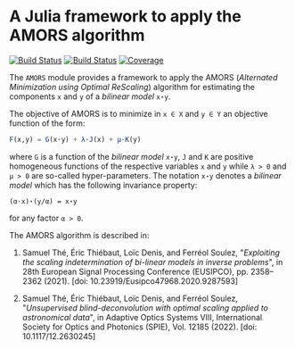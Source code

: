 # A Julia framework to apply the AMORS algorithm

[![Build Status](https://github.com/emmt/AMORS.jl/actions/workflows/CI.yml/badge.svg?branch=main)](https://github.com/emmt/AMORS.jl/actions/workflows/CI.yml?query=branch%3Amain) [![Build Status](https://ci.appveyor.com/api/projects/status/github/emmt/AMORS.jl?svg=true)](https://ci.appveyor.com/project/emmt/AMORS-jl) [![Coverage](https://codecov.io/gh/emmt/AMORS.jl/branch/main/graph/badge.svg)](https://codecov.io/gh/emmt/AMORS.jl)

The `AMORS` module provides a framework to apply the AMORS (*Alternated
Minimization using Optimal ReScaling*) algorithm for estimating the components `x`
and `y` of a *bilinear model* `x⋆y`.

The objective of AMORS is to minimize in `x ∈ X` and `y ∈ Y` an objective
function of the form:

``` julia
F(x,y) = G(x⋆y) + λ⋅J(x) + µ⋅K(y)
```

where `G` is a function of the *bilinear model* `x⋆y`, `J` and `K` are positive
homogeneous functions of the respective variables `x` and `y` while `λ > 0` and
`µ > 0` are so-called hyper-parameters. The notation `x⋆y` denotes a *bilinear
model* which has the following invariance property:

    (α⋅x)⋆(y/α) = x⋆y

for any factor `α > 0`.

The AMORS algorithm is described in:

1. Samuel Thé, Éric Thiébaut, Loïc Denis, and Ferréol Soulez, "*Exploiting the
   scaling indetermination of bi-linear models in inverse problems*", in 28th
   European Signal Processing Conference (EUSIPCO), pp. 2358–2362 (2021).
   [doi: 10.23919/Eusipco47968.2020.9287593]

2. Samuel Thé, Éric Thiébaut, Loïc Denis, and Ferréol Soulez, "*Unsupervised
   blind-deconvolution with optimal scaling applied to astronomical data*", in
   Adaptive Optics Systems VIII, International Society for Optics and Photonics
   (SPIE), Vol. 12185 (2022).
   [doi: 10.1117/12.2630245]

